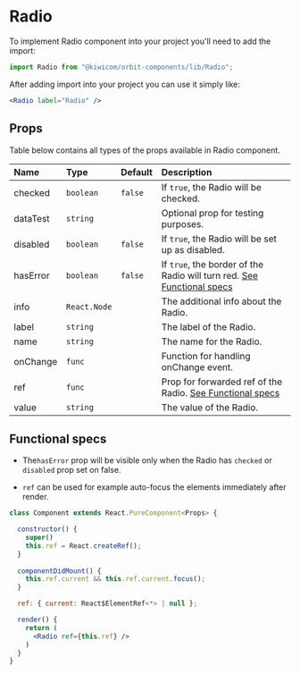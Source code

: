 # Radio
To implement Radio component into your project you'll need to add the import:
```jsx
import Radio from "@kiwicom/orbit-components/lib/Radio";
```
After adding import into your project you can use it simply like:
```jsx
<Radio label="Radio" />
```
## Props
Table below contains all types of the props available in Radio component.

| Name         | Type         | Default | Description                      |
| :-------     | :----------- | :------ | :------------------------------- |
| checked      | `boolean`    | `false` | If `true`, the Radio will be checked.
| dataTest     | `string`     |         | Optional prop for testing purposes.
| disabled     | `boolean`    | `false` | If `true`, the Radio will be set up as disabled.
| hasError     | `boolean`    | `false` | If `true`, the border of the Radio will turn red. [See Functional specs](#functional-specs)
| info         | `React.Node` |         | The additional info about the Radio.
| label        | `string`     |         | The label of the Radio.
| name         | `string`     |         | The name for the Radio.
| onChange     | `func`       |         | Function for handling onChange event.
| ref          | `func`       |         | Prop for forwarded ref of the Radio. [See Functional specs](#functional-specs)
| value        | `string`     |         | The value of the Radio.

## Functional specs
* The`hasError` prop will be visible only when the Radio has `checked` or `disabled` prop set on false.

* `ref` can be used for example auto-focus the elements immediately after render.
```jsx
class Component extends React.PureComponent<Props> {

  constructor() {
    super()
    this.ref = React.createRef();
  }
  
  componentDidMount() {
    this.ref.current && this.ref.current.focus();
  }

  ref: { current: React$ElementRef<*> | null };

  render() {
    return (
      <Radio ref={this.ref} />
    )
  }
}
```
